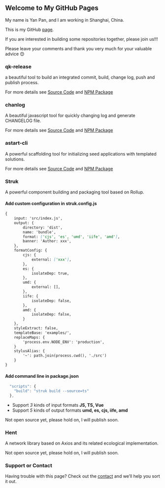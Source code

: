## Welcome to My GitHub Pages

My name is Yan Pan, and I am working in Shanghai, China.

This is my GitHub [page](https://github.com/YanPanMichael).

If you are interested in building some repositories together, please join us!!!

Please leave your comments and thank you very much for your valuable advice 😊

### qk-release

a beautiful tool to build an integrated commit, build, change log, push and publish process.

For more details see [Source Code](https://github.com/YanPanMichael/qk-release) and [NPM Package](https://www.npmjs.com/package/qk-release)

### chanlog

A beautiful javascript tool for quickly changing log and generate CHANGELOG file.

For more details see [Source Code](https://github.com/YanPanMichael/chanlog) and [NPM Package](https://www.npmjs.com/package/chanlog)

### astart-cli

A powerful scaffolding tool for initializing seed applications with templated solutions.

For more details see [Source Code](https://github.com/YanPanMichael/astart-cli) and [NPM Package](https://www.npmjs.com/package/astart-cli)

### Struk

A powerful component building and packaging tool based on Rollup.

#### Add custom configuration in struk.config.js
```markdown
{
    input: 'src/index.js',
    output: {
        directory: 'dist',
        name: 'bundle',
        format: ['cjs', 'es', 'umd', 'iife', 'amd'],
        banner: 'Author: xxx',
    },
    formatConfig: {
        cjs: {
            external: ['xxx'],
        },
        es: {
            isolateDep: true,
        },
        umd: {
            external: [],
        },
        iife: {
            isolateDep: false,
        },
        amd: {
            isolateDep: false,
        }
    },
    styleExtract: false,
    templateBase: 'examples/',
    replaceMaps: {
        'process.env.NODE_ENV': 'production',
    }
    stylusAlias: {
        '~': path.join(process.cwd(), './src')
    }
}
```
#### Add command line in package.json
```js
  "scripts": {
    "build": "struk build --source=ts"
  },
```

- Support _3_ kinds of input formats **JS, TS, Vue**
- Support _5_ kinds of output formats **umd, es, cjs, iife, amd**

Not open source yet, please hold on, I will publish soon.

### Hent

A network library based on Axios and its related ecological implementation.

Not open source yet, please hold on, I will publish soon.

### Support or Contact

Having trouble with this page? Check out the [contact](mailto:1214863281@qq.com) and we’ll help you sort it out.
